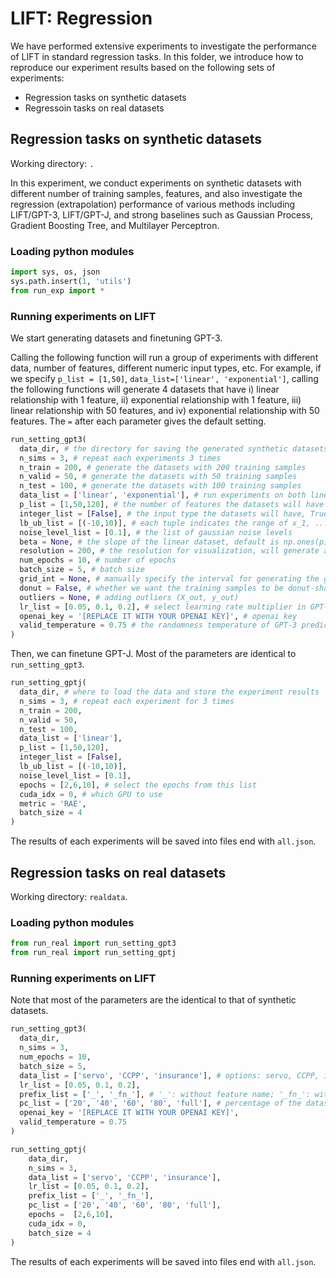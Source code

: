 # LIFT: Regression

We have performed extensive experiments to investigate the performance of LIFT in standard regression tasks. In this folder, we introduce how to reproduce our experiment results based on the following sets of experiments:

* Regression tasks on synthetic datasets 
* Regressoin tasks on real datasets

## Regression tasks on synthetic datasets

Working directory: `.`

In this experiment, we conduct experiments on synthetic datasets with different number of training samples, features, and also investigate the regression (extrapolation) performance of various methods including LIFT/GPT-3, LIFT/GPT-J, and strong baselines such as Gaussian Process, Gradient Boosting Tree, and Multilayer Perceptron. 

### Loading python modules

```python
import sys, os, json
sys.path.insert(1, 'utils')
from run_exp import *
```

### Running experiments on LIFT

We start generating datasets and finetuning GPT-3. 

Calling the following function will run a group of experiments with different data, number of features, different numeric input types, etc. For example, if we specify `p_list = [1,50]`, `data_list=['linear', 'exponential']`, calling the following functions will generate 4 datasets that have i) linear relationship with 1 feature, ii) exponential relationship with 1 feature, iii) linear relationship with 50 features, and iv) exponential relationship with 50 features. The `=` after each parameter gives the default setting. 

```python
run_setting_gpt3(
  data_dir, # the directory for saving the generated synthetic datasets, experiments results and the GPT-3 model information
  n_sims = 3, # repeat each experiments 3 times
  n_train = 200, # generate the datasets with 200 training samples
  n_valid = 50, # generate the datasets with 50 training samples
  n_test = 100, # generate the datasets with 100 training samples
  data_list = ['linear', 'exponential'], # run experiments on both linear and exponential datasets. Options: linear, quadratic, cosine, exponential, l1norm, piecewise
  p_list = [1,50,120], # the number of features the datasets will have
  integer_list = [False], # the input type the datasets will have, True indicates integers, False indicates real numbers
  lb_ub_list = [(-10,10)], # each tuple indicates the range of x_1, ..., x_p
  noise_level_list = [0.1], # the list of gaussian noise levels
  beta = None, # the slope of the linear dataset, default is np.ones(p)*0.9
  resolution = 200, # the resolution for visualization, will generate a grid dataset with 200 samples
  num_epochs = 10, # number of epochs
  batch_size = 5, # batch size
  grid_int = None, # manually specify the interval for generating the grid dataset
  donut = False, # whether we want the training samples to be donut-shaped
  outliers = None, # adding outliers (X_out, y_out)
  lr_list = [0.05, 0.1, 0.2], # select learning rate multiplier in GPT-3 from lr_list
  openai_key = '[REPLACE IT WITH YOUR OPENAI KEY]', # openai key
  valid_temperature = 0.75 # the randomness temperature of GPT-3 prediction
)

```

Then, we can finetune GPT-J. Most of the parameters are identical to `run_setting_gpt3`. 

```python
run_setting_gptj(
  data_dir, # where to load the data and store the experiment results
  n_sims = 3, # repeat each experiment for 3 times
  n_train = 200, 
  n_valid = 50, 
  n_test = 100, 
  data_list = ['linear'], 
  p_list = [1,50,120],
  integer_list = [False], 
  lb_ub_list = [(-10,10)],
  noise_level_list = [0.1], 
  epochs = [2,6,10], # select the epochs from this list
  cuda_idx = 0, # which GPU to use
  metric = 'RAE', 
  batch_size = 4
)
```

The results of each experiments will be saved into files end with `all.json`.

## Regression tasks on real datasets

Working directory: `realdata`.

### Loading python modules

```python
from run_real import run_setting_gpt3
from run_real import run_setting_gptj
```

### Running experiments on LIFT

Note that most of the parameters are the identical to that of synthetic datasets.

```python
run_setting_gpt3(
  data_dir, 
  n_sims = 3, 
  num_epochs = 10, 
  batch_size = 5,
  data_list = ['servo', 'CCPP', 'insurance'], # options: servo, CCPP, insurance, student
  lr_list = [0.05, 0.1, 0.2],
  prefix_list = ['_', '_fn_'], # '_': without feature name; '_fn_': with feature name
  pc_list = ['20', '40', '60', '80', 'full'], # percentage of the dataset used for training
  openai_key = '[REPLACE IT WITH YOUR OPENAI KEY]',
  valid_temperature = 0.75
)
```

```python
run_setting_gptj(
	data_dir, 
	n_sims = 3, 
	data_list = ['servo', 'CCPP', 'insurance'], 
	lr_list = [0.05, 0.1, 0.2],
	prefix_list = ['_', '_fn_'],
	pc_list = ['20', '40', '60', '80', 'full'],
	epochs =  [2,6,10],
	cuda_idx = 0,
	batch_size = 4
)
```

The results of each experiments will be saved into files end with `all.json`.
